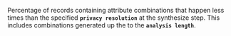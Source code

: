 Percentage of records containing attribute combinations that happen less times than the specified **`privacy resolution`** at the synthesize step. This includes combinations generated up the to the **`analysis length`**.
